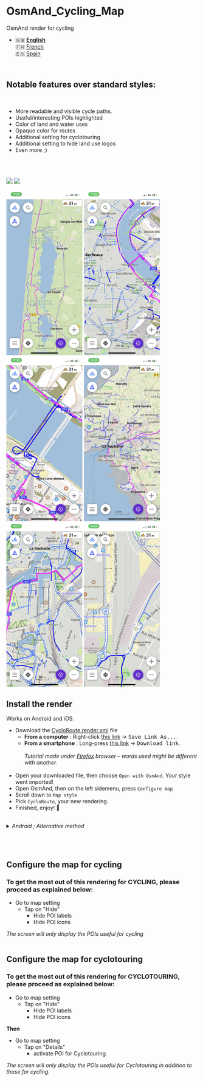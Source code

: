 # OsmAnd_Cycling_Map
OsmAnd render  for cycling

- 🇬🇧 **[English](README-EN.md)**<br>
🇫🇷 [French](README.md)<br>
🇪🇸 [Spain](README_ES.md)
<br>

## Notable features over standard styles:
<br>

- More readable and visible cycle paths.
- Useful/interesting POIs highlighted
- Color of land and water uses
- Opaque color for routes
- Additional setting for cyclotouring
- Additional setting to hide land use logos
- Even more ;)
<br><br><br><br>

<p float="left">
  <img src="IMG_6303.PNG" width="200" />
  <img src="IMG_6304.PNG" width="200" />
</p>

<p float="left">
  <img src="IMG_6296.PNG" width="200" />
  <img src="IMG_6297.PNG" width="200" />
  <img src="IMG_6298.PNG" width="200" />
  <img src="IMG_6299.PNG" width="200" />
  <img src="IMG_6300.PNG" width="200" />
  <img src="IMG_6301.PNG" width="200" />
</p>

## Install the render
Works on Android and iOS.

- Download the [CycloRoute.render.xml](https://raw.githubusercontent.com/Hades1503/OsmAnd_Cycling_Map/main/CycloRoute.render.xml) file
  - **From a computer** : Right-click [this link](https://github.com/Hades1503/OsmAnd_Cycling_Map/raw/main/CycloRoute.render.xml) → <kbd><samp>Save Link As...</samp></kbd>.
  - **From a smartphone** : Long-press [this link](https://github.com/Hades1503/OsmAnd_Cycling_Map/raw/main/CycloRoute.render.xml) → <kbd><samp>Download link</samp></kbd>.<br>
    <br>
    *Tutorial made under <a href="https://www.mozilla.org/fr/firefox/new/">Firefox</a> browser – words used might be different with another.*<br>
    <br>
- Open your downloaded file, then choose `Open with OsmAnd`. Your style went imported!
- Open OsmAnd, then on the left sidemenu, press `Configure map`
- Scroll down to `Map style`
- Pick `CycloRoute`, your new rendering.
- Finished, enjoy! 🎉
<br>
<details>
    <summary><i>Android ; Alternative method</i></summary>
        <p>Once the file downloaded, move it in the folder located at Android → Data → net.osmand.plus → files → rendering.</p>
</details>
<br><br><br>

## Configure the map for cycling


### To get the most out of this rendering for CYCLING, please proceed as explained below:

  - Go to map setting
    - Tap on "Hide"
      - Hide POI labels
      - Hide POI icons

*The screen will only display the POIs useful for cycling*
<br><br>



## Configure the map for cyclotouring

### To get the most out of this rendering for CYCLOTOURING, please proceed as explained below:

  - Go to map setting
    - Tap on "Hide"
      - Hide POI labels
      - Hide POI icons

**Then**

  - Go to map setting
    - Tap on "Details"
      - activate POI for Cyclotouring

*The screen will only display the POIs useful for Cyclotouring in addition to those for cycling.*